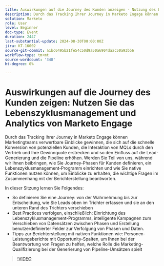 ```yaml
---
title: Auswirkungen auf die Journey des Kunden anzeigen - Nutzung des Lebenszyklusmanagements und Analytics von Marketo Engage
description: Durch das Tracking Ihrer Journey in Marketo Engage können Marketingteams verwertbare Einblicke gewinnen, die sich auf die schnelle Konversion von potenziellen Kunden, die Interaktion von MQLs durch den Vertrieb und Ihre Gewinnquote erstrecken und so den Einfluss auf die Lead-Generierung und die Pipeline erhöhen. Werden Sie Teil von uns, während wir Ihnen beibringen, wie Sie Journey-Phasen für Kunden definieren, ein Lebenszyklusmanagement-Programm einrichten und wie Sie native Funktionen nutzen können, um Einblicke zu erhalten, die wichtige Fragen im Zusammenhang mit der Berichterstellung beantworten.    In dieser Sitzung lernen Sie   So definieren Sie eine Journey des Kunden aus der Wahrnehmung durch Entscheidungen, ermitteln, wie Sie Leads oben im Trichter erfassen und an den unteren Rand des Trichters verschieben    Best Practices verfolgen, einschließlich der Einrichtung des Lebenszyklusmanagement-Programms, intelligenter Kampagnen zum Verschieben von Datensätzen zwischen Phasen und der Erstellung benutzerdefinierter Felder zur Verfolgung von Phasen und Daten.   Tipps zur Berichterstellung mit nativen Funktionen, wie z. B. People Performance Reports mit Opportunity-Spalten, um Ihnen bei der Beantwortung von Fragen zur Rolle zu helfen, die die Marketing-Qualifizierung bei der Generierung von Pipeline-Umsätzen spielt
solution: Marketo
role: User
level: Beginner
doc-type: Event
duration: 2447
last-substantial-update: 2024-08-30T00:00:00Z
jira: KT-16002
source-git-commit: a1bc6495b21fe54c50d9a50a6904daac50a93bb6
workflow-type: tm+mt
source-wordcount: '348'
ht-degree: 0%

---
```



# Auswirkungen auf die Journey des Kunden zeigen: Nutzen Sie das Lebenszyklusmanagement und Analytics von Marketo Engage

Durch das Tracking Ihrer Journey in Marketo Engage können Marketingteams verwertbare Einblicke gewinnen, die sich auf die schnelle Konversion von potenziellen Kunden, die Interaktion von MQLs durch den Vertrieb und Ihre Gewinnquote erstrecken und so den Einfluss auf die Lead-Generierung und die Pipeline erhöhen. Werden Sie Teil von uns, während wir Ihnen beibringen, wie Sie Journey-Phasen für Kunden definieren, ein Lebenszyklusmanagement-Programm einrichten und wie Sie native Funktionen nutzen können, um Einblicke zu erhalten, die wichtige Fragen im Zusammenhang mit der Berichterstellung beantworten.

In dieser Sitzung lernen Sie Folgendes:

* So definieren Sie eine Journey: von der Wahrnehmung bis zur Entscheidung, wie Sie Leads oben im Trichter erfassen und sie an den unteren Rand des Trichters verschieben
* Best Practices verfolgen, einschließlich: Einrichtung des Lebenszyklusmanagement-Programms, intelligente Kampagnen zum Verschieben von Datensätzen zwischen Phasen und Erstellung benutzerdefinierter Felder zur Verfolgung von Phasen und Daten.
* Tipps zur Berichterstellung mit nativen Funktionen wie: Personen-Leistungsberichte mit Opportunity-Spalten, um Ihnen bei der Beantwortung von Fragen zu helfen, welche Rolle die Marketing-Qualifizierung bei der Generierung von Pipeline-Umsätzen spielt

>[!VIDEO](https://video.tv.adobe.com/v/3432945/?learn=on)
